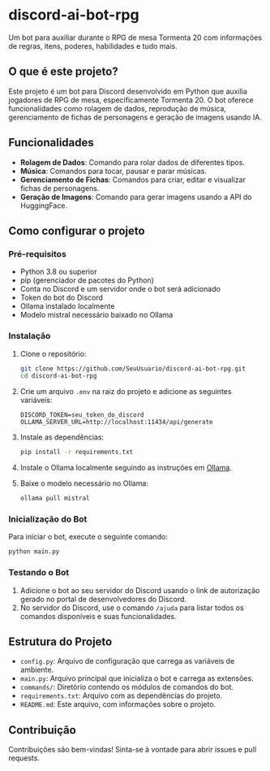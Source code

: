 # discord-ai-bot-rpg

Um bot para auxiliar durante o RPG de mesa Tormenta 20 com informações de regras, itens, poderes, habilidades e tudo mais.

## O que é este projeto?

Este projeto é um bot para Discord desenvolvido em Python que auxilia jogadores de RPG de mesa, especificamente Tormenta 20. O bot oferece funcionalidades como rolagem de dados, reprodução de música, gerenciamento de fichas de personagens e geração de imagens usando IA.

## Funcionalidades

- **Rolagem de Dados**: Comando para rolar dados de diferentes tipos.
- **Música**: Comandos para tocar, pausar e parar músicas.
- **Gerenciamento de Fichas**: Comandos para criar, editar e visualizar fichas de personagens.
- **Geração de Imagens**: Comando para gerar imagens usando a API do HuggingFace.

## Como configurar o projeto

### Pré-requisitos

- Python 3.8 ou superior
- pip (gerenciador de pacotes do Python)
- Conta no Discord e um servidor onde o bot será adicionado
- Token do bot do Discord
- Ollama instalado localmente
- Modelo mistral necessário baixado no Ollama

### Instalação

1. Clone o repositório:
    ```sh
    git clone https://github.com/SeuUsuario/discord-ai-bot-rpg.git
    cd discord-ai-bot-rpg
    ```

2. Crie um arquivo `.env` na raiz do projeto e adicione as seguintes variáveis:
    ```env
    DISCORD_TOKEN=seu_token_do_discord
    OLLAMA_SERVER_URL=http://localhost:11434/api/generate
    ```

3. Instale as dependências:
    ```sh
    pip install -r requirements.txt
    ```

4. Instale o Ollama localmente seguindo as instruções em [Ollama](https://ollama.com).

5. Baixe o modelo necessário no Ollama:
    ```sh
    ollama pull mistral
    ```

### Inicialização do Bot

Para iniciar o bot, execute o seguinte comando:
```sh
python main.py
```
### Testando o Bot

1. Adicione o bot ao seu servidor do Discord usando o link de autorização gerado no portal de desenvolvedores do Discord.
2. No servidor do Discord, use o comando `/ajuda` para listar todos os comandos disponíveis e suas funcionalidades.

## Estrutura do Projeto

- `config.py`: Arquivo de configuração que carrega as variáveis de ambiente.
- `main.py`: Arquivo principal que inicializa o bot e carrega as extensões.
- `commands/`: Diretório contendo os módulos de comandos do bot.
- `requirements.txt`: Arquivo com as dependências do projeto.
- `README.md`: Este arquivo, com informações sobre o projeto.

## Contribuição

Contribuições são bem-vindas! Sinta-se à vontade para abrir issues e pull requests.

